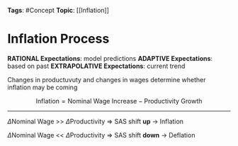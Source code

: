 
**Tags**: #Concept 
**Topic**: [[Inflation]]

# Inflation Process
**RATIONAL Expectations**: model predictions
**ADAPTIVE Expectations**: based on past
**EXTRAPOLATIVE Expectations**: current trend

Changes in productuvuty and changes in wages determine whether inflation may be coming

$$
\textrm{Inflation} = \textrm{Nominal Wage Increase} - \textrm{Productivity Growth}
$$

---
$\Delta$Nominal Wage >> $\Delta$Productivity  => SAS shift **up** -> Inflation

$\Delta$Nominal Wage << $\Delta$Productivity  => SAS shift **down** -> Deflation


